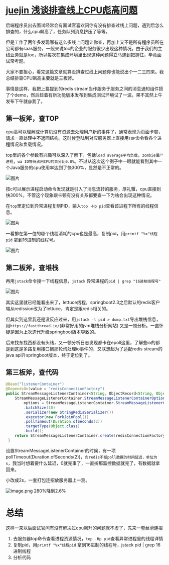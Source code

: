 # [juejin 浅谈排查线上CPU彪高问题](https://juejin.cn/post/7147561671459471368)

后端程序员出去面试经常会有面试官喜欢问你有没有排查过线上问题，遇到后怎么排查的，什么cpu飙高了，任务队列消息挤压了等等。

但是工作了两年多发现哪有这么多线上问题让你查，再加上又不是所有程序员所在公司都有saas服务，一般来说toc的企业的服务很少出现这种情况。由于我们的主线业务就是toc，所以每次在集成环境里出现这种问题得立马逮到把握住，毕竟面试常考题。

大家不要担心，看完这篇文章就算没排查过线上问题你也能说出个一二三四来。我总结排查CPU飙高主要就是三板斧。

事情是这样，我把上篇提到的redis stream当作服务于服务之间的消息通知组件搭了个demo，然后趁着有新功能版本发布到集成测试环境试了一波。果不其然上午发布下午就@我了。

## 第一板斧，查TOP

cpu高可以理解成计算机没有资源去处理用户新的事件了，通常表现为页面卡顿，请求一直处理中不返回结构。这时候登陆到对应服务器上直接用`TOP`命令看各个进程情况和负载情况。

top里的各个参数有兴趣可以深入了解下，包括`load average平均负载`，`zombie僵尸进程`，`wa IO等待占用CPU的百分比0.0%`。不过从这次这个例子中一眼就能看到其中一个Java服务的cpu使用率达到了快300%，显然是不正常的。

![图片](https://p3-juejin.byteimg.com/tos-cn-i-k3u1fbpfcp/b6fb849fefb24072942846873f0aa54f~tplv-k3u1fbpfcp-zoom-in-crop-mark:1512:0:0:0.awebp)

按c可以展示进程启动命令发现就是引入了消息流转的服务，厚礼蟹，cpu直接到快300%，不管这个现象跟卡顿有没有关系都要查一下为啥会出现这种情况。

在`top`里定位到异常进程复制PID，输入`top -Hp pid`查看该进程下所有的线程信息。

![图片](https://p3-juejin.byteimg.com/tos-cn-i-k3u1fbpfcp/aed201b21dbb4be19a396d58211162db~tplv-k3u1fbpfcp-zoom-in-crop-mark:1512:0:0:0.awebp)

一看排在第一位的哪个线程消耗的cpu也是最高，复制pid，用`printf "%x"线程pid` 拿到16进制的线程号。

![图片](https://p3-juejin.byteimg.com/tos-cn-i-k3u1fbpfcp/1a85605141234459b47a835018f05f99~tplv-k3u1fbpfcp-zoom-in-crop-mark:1512:0:0:0.awebp)

## 第二板斧，查堆栈

再用`jstack`命令搜一下线程信息，`jstack` 异常进程的`pid | grep "16进制线程号"`

![图片](https://p3-juejin.byteimg.com/tos-cn-i-k3u1fbpfcp/5aa093a482d74c7496373afbbaf02e3c~tplv-k3u1fbpfcp-zoom-in-crop-mark:1512:0:0:0.awebp)

其实这里就已经能看出来了，lettuce线程，springboot2.3之后默认的redis客户端从redission改为了lettuce，肯定是跟redis相关的。

但其实到这里我还是没反应过来，用`jstack -l pid > dump.txt`导出堆栈信息，用`https://fastthread.io/`(非常好用的jvm堆栈分析网站) 又是一顿分析。一直怀疑是因为上次迭代升级springboot版本导致的。

后来找东找西都没有头绪，又一顿分析日志发现都卡在epoll这里，了解些io的都是到这是多路复用接口搁那轮询处理io事件的，又联想起为了适配redis stream的java api升springboot版本，终于定位到了。

## 第三板斧，查代码

```java
@Bean("listenerContainer")
@DependsOn(value = "redisConnectionFactory")
public StreamMessageListenerContainer<String, ObjectRecord<String, Object>> init() {
    StreamMessageListenerContainer.StreamMessageListenerContainerOptions<String, ObjectRecord<String, Object>>
        options = StreamMessageListenerContainer.StreamMessageListenerContainerOptions.builder()
        .batchSize(10)
        .serializer(new StringRedisSerializer())
        .executor(new ForkJoinPool())
        .pollTimeout(Duration.ofSeconds(2)) 
        .targetType(Object.class)
        .build();
    return StreamMessageListenerContainer.create(redisConnectionFactory, options);
 }
```

设置StreamMessageListenerContainer的时候，有一项pollTimeout(Duration.ofSeconds(2))，`向redis不断poll数据的时间延迟，单位为s`，我当时想着要什么延迟，0就完事了，一直搁那监控数据就完了，有数据就拿回来。

小改成2s，一套打包连招放服务器上一测。

![image.png](https://p1-juejin.byteimg.com/tos-cn-i-k3u1fbpfcp/fdd47b47bb714cc383377950c7ff03af~tplv-k3u1fbpfcp-zoom-in-crop-mark:1512:0:0:0.awebp?) 280%降到2.6%

# 总结

这样一来以后面试官问有没有解决过cpu飙升的问题就不虚了，先来一套丝滑连招

1. 去服务器top命令查看进程资源情况，`top -Hp pid`查看异常进程里的线程详情
2. 复制pid，用`printf "%x"线程pid` 拿到16进制的线程号，jstack pid | grep 16进制线程
3. 分析代码